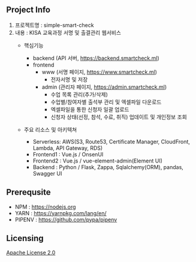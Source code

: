 ## Project Info
 1. 프로젝트명 : simple-smart-check
 2. 내용 : KISA 교육과정 서명 및 출결관리 웹서비스
    - 핵심기능
      - backend (API 서버, https://backend.smartcheck.ml)
      - frontend
        - www (서명 페이지, https://www.smartcheck.ml)
          - 전자서명 및 저장
        - admin (관리자 페이지, https://admin.smartcheck.ml)
          - 수업 목록 관리(추가/삭제)
          - 수업별/참여자별 출석부 관리 및 엑셀파일 다운로드
          - 엑셀파일을 통한 신청자 일괄 업로드
          - 신청자 상태(선정, 참석, 수료, 취직) 업데이트 및 개인정보 조회
      
    - 주요 리소스 및 아키텍쳐
      - Serverless: AWS(S3, Route53, Certificate Manager, CloudFront, Lambda, API Gateway, RDS)
      - Frontend1 : Vue.js / OnsenUI
      - Frontend2 : Vue.js / vue-element-admin(Element UI)
      - Backend : Python / Flask, Zappa, Sqlalchemy(ORM), pandas, Swagger UI

## Prerequsite
- NPM : https://nodejs.org
- YARN : https://yarnpkg.com/lang/en/
- PIPENV : https://github.com/pypa/pipenv

## Licensing
[Apache License 2.0](LICENSE.md)

